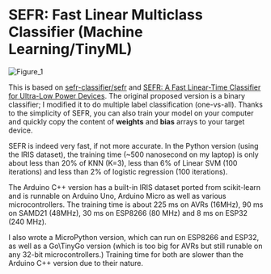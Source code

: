 # SEFR: Fast Linear Multiclass Classifier (Machine Learning/TinyML)

![Figure_1](https://user-images.githubusercontent.com/44191076/93507582-75f65800-f950-11ea-802b-53d785677233.png)

This is based on [sefr-classifier/sefr](https://github.com/sefr-classifier/sefr) and [SEFR: A Fast Linear-Time Classifier for Ultra-Low Power Devices](https://arxiv.org/abs/2006.04620). The original proposed version is a binary classifier; I modified it to do multiple label classification (one-vs-all). Thanks to the simplicity of SEFR, you can also train your model on your computer and quickly copy the content of **weights** and **bias** arrays to your target device.

SEFR is indeed very fast, if not more accurate. In the Python version (using the IRIS dataset), the training time (~500 nanosecond on my laptop) is only about less than 20% of KNN (K=3), less than 6% of Linear SVM (100 iterations) and less than 2% of logistic regression (100 iterations).

The Arduino C++ version has a built-in IRIS dataset ported from scikit-learn and is runnable on Arduino Uno, Arduino Micro as well as various microcontrollers. The training time is about 225 ms on AVRs (16MHz), 90 ms on SAMD21 (48MHz), 30 ms on ESP8266 (80 MHz) and 8 ms on ESP32 (240 MHz).

I also wrote a MicroPython version, which can run on ESP8266 and ESP32, as well as a Go\TinyGo version (which is too big for AVRs but still runable on any 32-bit microcontrollers.) Training time for both are slower than the Arduino C++ version due to their nature.
